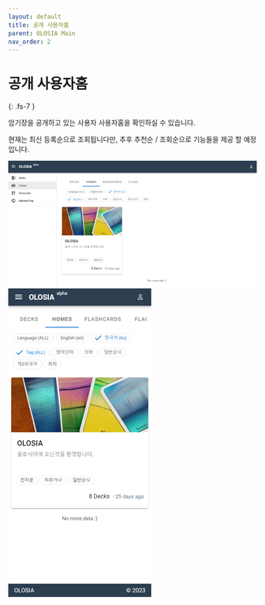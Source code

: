 ```yaml
---
layout: default
title: 공개 사용자홈
parent: OLOSIA Main
nav_order: 2
---
```


# 공개 사용자홈
{: .fs-7 }

암기장을 공개하고 있는 사용자 사용자홈을 확인하실 수 있습니다.

현재는 최신 등록순으로 조회됩니다만, 추후 추천순 / 조회순으로 기능들을 제공 할 예정입니다.

![homes-pc](/assets/images/homes-pc.png)
![homes-mobile](/assets/images/homes-mobile.png)
